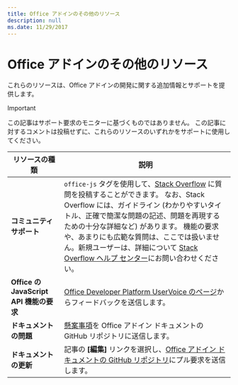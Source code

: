 ```yaml
---
title: Office アドインのその他のリソース
description: null
ms.date: 11/29/2017
---
```


# <a name="office-add-ins-additional-resources"></a>Office アドインのその他のリソース

これらのリソースは、Office アドインの開発に関する追加情報とサポートを提供します。

> [!IMPORTANT]
> この記事はサポート要求のモニターに基づくものではありません。 この記事に対するコメントは投稿せずに、これらのリソースのいずれかをサポートに使用してください。 

|**リソースの種類**                    | **説明**                                                
|----------------------------|---------------------------------
|**コミュニティ サポート** | `office-js` タグを使用して、[Stack Overflow](https://stackoverflow.com/questions/tagged/office-js) に質問を投稿することができます。 なお、Stack Overflow には、ガイドライン (わかりやすいタイトル、正確で簡潔な問題の記述、問題を再現するための十分な詳細など) があります。 機能の要求や、あまりにも広範な質問は、ここでは扱いません。新規ユーザーは、詳細について [Stack Overflow ヘルプ センター](https://stackoverflow.com/help/how-to-ask)にお問い合わせください。
|**Office の JavaScript API 機能の要求**| <a href="https://officespdev.uservoice.com/" target="_blank">Office Developer Platform UserVoice のページ</a>からフィードバックを送信します。
|**ドキュメントの問題**| <a href="https://github.com/officedev/office-js-docs-pr/issues" target="_blank">懸案事項</a>を Office アドイン ドキュメントの GitHub リポジトリに送信します。
|**ドキュメントの更新**| 記事の **[編集]** リンクを選択し、<a href="https://github.com/officedev/office-js-docs-pr" target="_blank">Office アドイン ドキュメントの GitHub リポジトリ</a>にプル要求を送信します。
